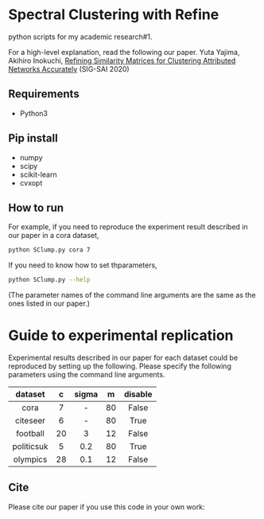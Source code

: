 # Spectral Clustering with Refine
python scripts for my academic research#1.

For a high-level explanation, read the following our paper.
Yuta Yajima, Akihiro Inokuchi, [Refining Similarity Matrices for Clustering Attributed Networks Accurately](https://jsai.ixsq.nii.ac.jp/ej/?action=pages_view_main&active_action=repository_view_main_item_detail&item_id=10714&item_no=1&page_id=13&block_id=23) (SIG-SAI 2020)

## Requirements
* Python3

## Pip install
* numpy
* scipy
* scikit-learn
* cvxopt

## How to run
For example, if you need to reproduce the experiment result described in our paper in a cora dataset,
```bash
python SClump.py cora 7
```
If you need to know how to set thparameters, 
```bash
python SClump.py --help
```
(The parameter names of the command line arguments are the same as the ones listed in our paper.)

# Guide to experimental replication
Experimental results described in our paper for each dataset could be reproduced by setting up the following.
Please specify the following parameters using the command line arguments.

| dataset | c | sigma | m | disable |
|:---:|:---:|:---:|:---:|:---:|
| cora | 7 | - | 80 | False |
| citeseer | 6 | - | 80 | True |
| football | 20 | 3 | 12 | False |
| politicsuk | 5 | 0.2 | 80 | True |
| olympics | 28 | 0.1 | 12 | False |

## Cite
Please cite our paper if you use this code in your own work:
